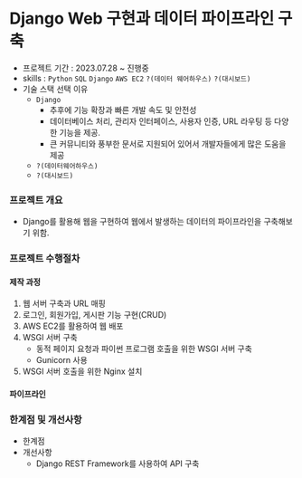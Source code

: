 # Django Web 구현과 데이터 파이프라인 구축

* 프로젝트 기간 : 2023.07.28 ~ 진행중
* skills : ```Python``` ```SQL``` ```Django``` ```AWS EC2``` ```?(데이터 웨어하우스)``` ```?(대시보드)```
* 기술 스택 선택 이유
  - ```Django``` 
    - 추후에 기능 확장과 빠른 개발 속도 및 안전성
    - 데이터베이스 처리, 관리자 인터페이스, 사용자 인증, URL 라우팅 등 다양한 기능을 제공.
    - 큰 커뮤니티와 풍부한 문서로 지원되어 있어서 개발자들에게 많은 도움을 제공
  - ```?(데이터웨어하우스)```
  - ```?(대시보드)```

### 프로젝트 개요
 - Django를 활용해 웹을 구현하여 웹에서 발생하는 데이터의 파이프라인을 구축해보기 위함.

### 프로젝트 수행절차
#### 제작 과정
1. 웹 서버 구축과 URL 매핑
2. 로그인, 회원가입, 게시판 기능 구현(CRUD)
3. AWS EC2를 활용하여 웹 배포
4. WSGI 서버 구축
   * 동적 페이지 요청과 파이썬 프로그램 호출을 위한 WSGI 서버 구축
   * Gunicorn 사용
5.  WSGI 서버 호출을 위한 Nginx 설치
#### 파이프라인


### 한계점 및 개선사항
* 한계점
* 개선사항
  * Django REST Framework를 사용하여 API 구축 
